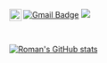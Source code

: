 [![Gmail Badge](https://img.shields.io/badge/-roman.vygon@gmail.com-c14438?style=flat-square&logo=Gmail&logoColor=white&link=mailto:roman.vygon@gmail.com)](mailto:roman.vygon@gmail.com)
![](https://visitor-badge.glitch.me/badge?page_id=roman-vygon.roman-vygon)
<a href="https://www.linkedin.com/in/roman-vygon/">
  <img align="left" alt="Roman's LinkedIN" width="22px" src="https://raw.githubusercontent.com/peterthehan/peterthehan/master/assets/linkedin.svg" />
</a>

<br />

[![Roman's GitHub stats](https://github-readme-stats.vercel.app/api?username=roman-vygon&theme=radical)](https://github.com/anuraghazra/github-readme-stats)

<!--
**roman-vygon/roman-vygon** is a ✨ _special_ ✨ repository because its `README.md` (this file) appears on your GitHub profile.

Here are some ideas to get you started:

- 🔭 I’m currently working on ...
- 🌱 I’m currently learning ...
- 👯 I’m looking to collaborate on ...
- 🤔 I’m looking for help with ...
- 💬 Ask me about ...
- 📫 How to reach me: ...
- 😄 Pronouns: ...
- ⚡ Fun fact: ...
-->
